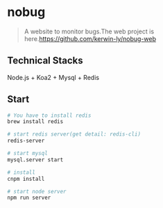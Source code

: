 # nobug
>A website to monitor bugs.The web project is here.https://github.com/kerwin-ly/nobug-web

## Technical Stacks
Node.js + Koa2 + Mysql + Redis

## Start
```bash
# You have to install redis
brew install redis

# start redis server(get detail: redis-cli)
redis-server

# start mysql
mysql.server start

# install
cnpm install

# start node server
npm run server

```
